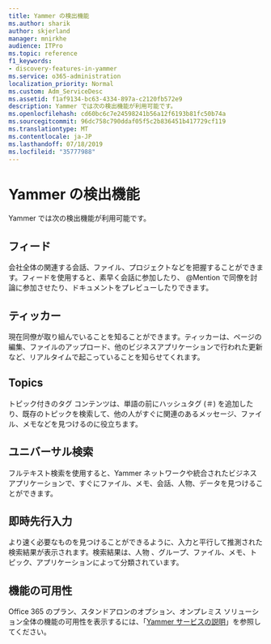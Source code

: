 ```yaml
---
title: Yammer の検出機能
ms.author: sharik
author: skjerland
manager: mnirkhe
audience: ITPro
ms.topic: reference
f1_keywords:
- discovery-features-in-yammer
ms.service: o365-administration
localization_priority: Normal
ms.custom: Adm_ServiceDesc
ms.assetid: f1af9134-bc63-4334-897a-c2120fb572e9
description: Yammer では次の検出機能が利用可能です。
ms.openlocfilehash: cd60bc6c7e24598241b56a12f6193b81fc50b74a
ms.sourcegitcommit: 96dc758c790ddaf05f5c2b836451b417729cf119
ms.translationtype: MT
ms.contentlocale: ja-JP
ms.lasthandoff: 07/18/2019
ms.locfileid: "35777988"
---
```

# <a name="discovery-features-in-yammer"></a>Yammer の検出機能

Yammer では次の検出機能が利用可能です。
  
## <a name="feeds"></a>フィード
<a name="bkmk_Feeds"> </a>

会社全体の関連する会話、ファイル、プロジェクトなどを把握することができます。フィードを使用すると、素早く会話に参加したり、 @Mention で同僚を討論に参加させたり、ドキュメントをプレビューしたりできます。
  
## <a name="ticker"></a>ティッカー
<a name="bkmk_Ticker"> </a>

現在同僚が取り組んでいることを知ることができます。ティッカーは、ページの編集、ファイルのアップロード、他のビジネスアプリケーションで行われた更新など、リアルタイムで起こっていることを知らせてくれます。
  
## <a name="topics"></a>Topics
<a name="bkmk_Topics"> </a>

トピック付きのタグ コンテンツは、単語の前にハッシュタグ (＃) を追加したり、既存のトピックを検索して、他の人がすぐに関連のあるメッセージ、ファイル、メモなどを見つけるのに役立ちます。
  
## <a name="universal-search"></a>ユニバーサル検索
<a name="bkmk_UniversalSearch"> </a>

フルテキスト検索を使用すると、Yammer ネットワークや統合されたビジネス アプリケーションで、すぐにファイル、メモ、会話、人物、データを見つけることができます。
  
## <a name="instant-type-ahead"></a>即時先行入力
<a name="bkmk_InstantTypeAhead"> </a>

より速く必要なものを見つけることができるように、入力と平行して推測された検索結果が表示されます。検索結果は、人物 、グループ、ファイル、メモ、トピック、アプリケーションによって分類されています。
  
## <a name="feature-availability"></a>機能の可用性
<a name="bkmk_InstantTypeAhead"> </a>

Office 365 のプラン、スタンドアロンのオプション、オンプレミス ソリューション全体の機能の可用性を表示するには、「[Yammer サービスの説明](yammer-service-description.md)」を参照してください。
  
  
